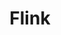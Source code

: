 ---
git: https://github.com/apache/flink
logohandle: apache_flink
sort: flink
tags:
- apache
title: Flink
twitter: https://x.com/apacheflink
website: https://flink.apache.org/
---